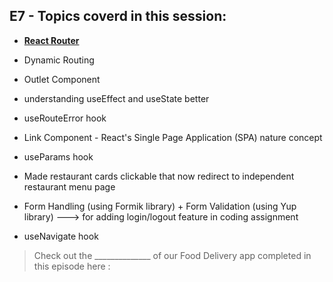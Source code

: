 ## E7 - Topics coverd in this session:

- [**React Router**](https://reactrouter.com)
- Dynamic Routing
- Outlet Component
- understanding useEffect and useState better
- useRouteError hook
- Link Component - React's Single Page Application (SPA) nature concept
- useParams hook
- Made restaurant cards clickable that now redirect to independent restaurant menu page

- Form Handling (using Formik library) + Form Validation (using Yup library) ---> for adding login/logout feature in coding assignment
- useNavigate hook

>  Check out the ______________ of our Food Delivery app completed in this episode here : 
